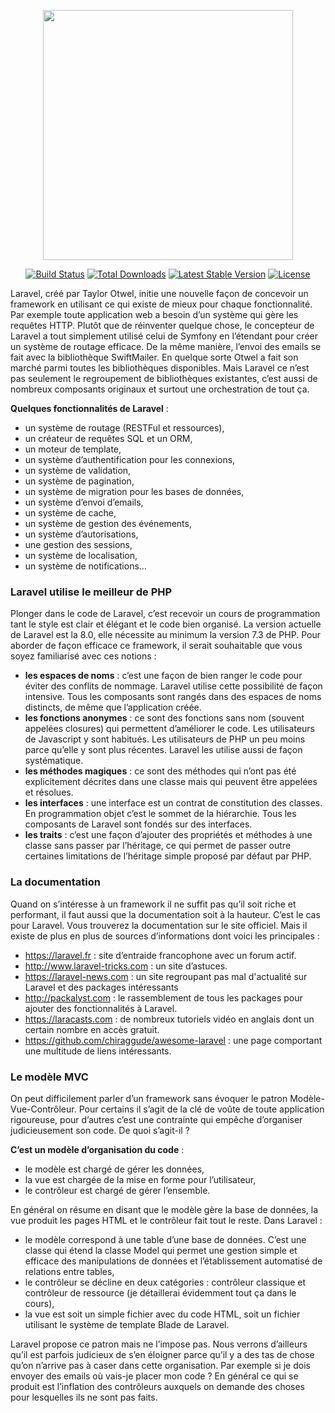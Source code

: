 <p align="center"><a href="https://laravel.com" target="_blank"><img src="https://raw.githubusercontent.com/laravel/art/master/logo-lockup/5%20SVG/2%20CMYK/1%20Full%20Color/laravel-logolockup-cmyk-red.svg" width="400"></a></p>

<p align="center">
<a href="https://travis-ci.org/laravel/framework"><img src="https://travis-ci.org/laravel/framework.svg" alt="Build Status"></a>
<a href="https://packagist.org/packages/laravel/framework"><img src="https://img.shields.io/packagist/dt/laravel/framework" alt="Total Downloads"></a>
<a href="https://packagist.org/packages/laravel/framework"><img src="https://img.shields.io/packagist/v/laravel/framework" alt="Latest Stable Version"></a>
<a href="https://packagist.org/packages/laravel/framework"><img src="https://img.shields.io/packagist/l/laravel/framework" alt="License"></a>
</p>

Laravel, créé par Taylor Otwel, initie une nouvelle façon de concevoir un framework en utilisant ce qui existe de mieux pour chaque fonctionnalité. Par exemple toute application web a besoin d’un système qui gère les requêtes HTTP. Plutôt que de réinventer quelque chose, le concepteur de Laravel a tout simplement utilisé celui de Symfony en l’étendant pour créer un système de routage efficace. De la même manière, l’envoi des emails se fait avec la bibliothèque SwiftMailer. En quelque sorte Otwel a fait son marché parmi toutes les bibliothèques disponibles. Mais Laravel ce n’est pas seulement le regroupement de bibliothèques existantes, c’est aussi de nombreux composants originaux et surtout une orchestration de tout ça.

**Quelques fonctionnalités de Laravel** :

- un système de routage (RESTFul et ressources),
- un créateur de requêtes SQL et un ORM,
- un moteur de template,
- un système d’authentification pour les connexions,
- un système de validation,
- un système de pagination,
- un système de migration pour les bases de données,
- un système d’envoi d’emails,
- un système de cache,
- un système de gestion des événements,
- un système d’autorisations,
- une gestion des sessions,
- un système de localisation,
- un système de notifications…

### Laravel utilise le meilleur de PHP

Plonger dans le code de Laravel, c’est recevoir un cours de programmation tant le style est clair et élégant et le code bien organisé. La version actuelle de Laravel est la 8.0, elle nécessite au minimum la version 7.3 de PHP. Pour aborder de façon efficace ce framework, il serait souhaitable que vous soyez familiarisé avec ces notions :

- **les espaces de noms** : c’est une façon de bien ranger le code pour éviter des conflits de nommage. Laravel utilise cette possibilité de façon intensive. Tous les composants sont rangés dans des espaces de noms distincts, de même que l’application créée.
- **les fonctions anonymes** : ce sont des fonctions sans nom (souvent appelées closures) qui permettent d’améliorer le code. Les utilisateurs de Javascript y sont habitués. Les utilisateurs de PHP un peu moins parce qu’elle y sont plus récentes. Laravel les utilise aussi de façon systématique.
- **les méthodes magiques** : ce sont des méthodes qui n’ont pas été explicitement décrites dans une classe mais qui peuvent être appelées et résolues.
- **les interfaces** : une interface est un contrat de constitution des classes. En programmation objet c’est le sommet de la hiérarchie. Tous les composants de Laravel sont fondés sur des interfaces.
- **les traits** : c’est une façon d’ajouter des propriétés et méthodes à une classe sans passer par l’héritage, ce qui permet de passer outre certaines limitations de l’héritage simple proposé par défaut par PHP.

### La documentation

Quand on s’intéresse à un framework il ne suffit pas qu’il soit riche et performant, il faut aussi que la documentation soit à la hauteur. C’est le cas pour Laravel. Vous trouverez la documentation sur le site officiel. Mais il existe de plus en plus de sources d’informations dont voici les principales :

- https://laravel.fr : site d’entraide francophone avec un forum actif.
- http://www.laravel-tricks.com : un site d’astuces.
- https://laravel-news.com : un site regroupant pas mal d'actualité sur Laravel et des packages intéressants
- http://packalyst.com : le rassemblement de tous les packages pour ajouter des fonctionnalités à Laravel.
- https://laracasts.com : de nombreux tutoriels vidéo en anglais dont un certain nombre en accès gratuit.
- https://github.com/chiraggude/awesome-laravel : une page comportant une multitude de liens intéressants.

### Le modèle MVC

On peut difficilement parler d’un framework sans évoquer le patron Modèle-Vue-Contrôleur. Pour certains il s’agit de la clé de voûte de toute application rigoureuse, pour d’autres c’est une contrainte qui empêche d’organiser judicieusement son code. De quoi s’agit-il ?

**C’est un modèle d’organisation du code** :

- le modèle est chargé de gérer les données,
- la vue est chargée de la mise en forme pour l’utilisateur,
- le contrôleur est chargé de gérer l’ensemble.

En général on résume en disant que le modèle gère la base de données, la vue produit les pages HTML et le contrôleur fait tout le reste. Dans Laravel :

- le modèle correspond à une table d’une base de données. C’est une classe qui étend la classe Model qui permet une gestion simple et efficace des manipulations de données et l’établissement automatisé de relations entre tables,
- le contrôleur se décline en deux catégories : contrôleur classique et contrôleur de ressource (je détaillerai évidemment tout ça dans le cours),
- la vue est soit un simple fichier avec du code HTML, soit un fichier utilisant le système de template Blade de Laravel.

Laravel propose ce patron mais ne l’impose pas. Nous verrons d’ailleurs qu’il est parfois judicieux de s’en éloigner parce qu’il y a des tas de chose qu’on n’arrive pas à caser dans cette organisation. Par exemple si je dois envoyer des emails où vais-je placer mon code ? En général ce qui se produit est l’inflation des contrôleurs auxquels on demande des choses pour lesquelles ils ne sont pas faits.

